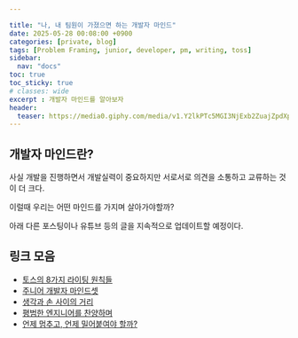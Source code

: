 ```yaml
---

title: "나, 내 팀원이 가졌으면 하는 개발자 마인드"
date: 2025-05-28 00:08:00 +0900
categories: [private, blog]
tags: [Problem Framing, junior, developer, pm, writing, toss]
sidebar:
  nav: "docs"
toc: true
toc_sticky: true
# classes: wide
excerpt : 개발자 마인드를 알아보자
header:
  teaser: https://media0.giphy.com/media/v1.Y2lkPTc5MGI3NjExb2ZuajZpdXpkcGVtbW03NjRianh5Nm56bWkxZmJ3OHV2bnh1czgxMSZlcD12MV9pbnRlcm5hbF9naWZfYnlfaWQmY3Q9Zw/6aQ3Hy4i90nGdRnG8i/giphy.gif
---
```


## 개발자 마인드란?
사실 개발을 진행하면서 개발실력이 중요하지만 서로서로 의견을 소통하고 교류하는 것이 더 크다. 

이럴때 우리는 어떤 마인드를 가지며 살아가야할까?

아래 다른 포스팅이나 유튜브 등의 글을 지속적으로 업데이트할 예정이다.

## 링크 모음

- [토스의 8가지 라이팅 원칙들](https://toss.tech/article/8-writing-principles-of-toss)
- [주니어 개발자 마인드셋](https://pm-developer-justdoit.tistory.com/304)
- [생각과 손 사이의 거리](https://platum.kr/archives/261482)
- [평범한 엔지니어를 찬양하며](https://charity.wtf/2025/06/19/in-praise-of-normal-engineers/)
- [언제 멈추고, 언제 밀어붙여야 할까?](https://blogbyash.com/translation/stubborn-visionaries-pigheaded-fools/)
